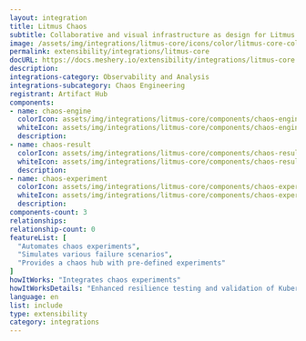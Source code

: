 ```yaml
---
layout: integration
title: Litmus Chaos
subtitle: Collaborative and visual infrastructure as design for Litmus Chaos
image: /assets/img/integrations/litmus-core/icons/color/litmus-core-color.svg
permalink: extensibility/integrations/litmus-core
docURL: https://docs.meshery.io/extensibility/integrations/litmus-core
description: 
integrations-category: Observability and Analysis
integrations-subcategory: Chaos Engineering
registrant: Artifact Hub
components: 
- name: chaos-engine
  colorIcon: assets/img/integrations/litmus-core/components/chaos-engine/icons/color/chaos-engine-color.svg
  whiteIcon: assets/img/integrations/litmus-core/components/chaos-engine/icons/white/chaos-engine-white.svg
  description: 
- name: chaos-result
  colorIcon: assets/img/integrations/litmus-core/components/chaos-result/icons/color/chaos-result-color.svg
  whiteIcon: assets/img/integrations/litmus-core/components/chaos-result/icons/white/chaos-result-white.svg
  description: 
- name: chaos-experiment
  colorIcon: assets/img/integrations/litmus-core/components/chaos-experiment/icons/color/chaos-experiment-color.svg
  whiteIcon: assets/img/integrations/litmus-core/components/chaos-experiment/icons/white/chaos-experiment-white.svg
  description: 
components-count: 3
relationships: 
relationship-count: 0
featureList: [
  "Automates chaos experiments",
  "Simulates various failure scenarios",
  "Provides a chaos hub with pre-defined experiments"
]
howItWorks: "Integrates chaos experiments"
howItWorksDetails: "Enhanced resilience testing and validation of Kubernetes applications"
language: en
list: include
type: extensibility
category: integrations
---
```

